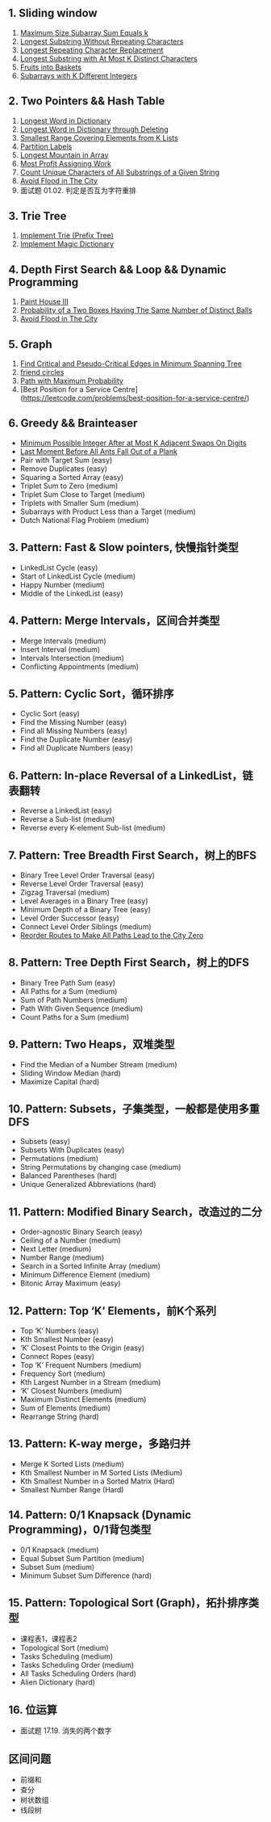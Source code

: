 ## 1. Sliding window
1. [Maximum Size Subarray Sum Equals k](https://leetcode.com/problems/maximum-size-subarray-sum-equals-k/)
2. [Longest Substring Without Repeating Characters](https://leetcode.com/problems/longest-substring-without-repeating-characters/)
3. [Longest Repeating Character Replacement](https://leetcode.com/problems/longest-repeating-character-replacement/)
4. [Longest Substring with At Most K Distinct Characters](https://leetcode.com/problems/longest-substring-with-at-most-k-distinct-characters/)
5. [Fruits into Baskets](https://leetcode.com/problems/fruit-into-baskets/)
6. [Subarrays with K Different Integers](https://leetcode.com/problems/subarrays-with-k-different-integers/)

## 2. Two Pointers && Hash Table

1. [Longest Word in Dictionary](https://leetcode.com/problems/longest-word-in-dictionary/)
2. [Longest Word in Dictionary through Deleting](https://leetcode.com/problems/longest-word-in-dictionary-through-deleting/)
3. [Smallest Range Covering Elements from K Lists](https://leetcode.com/problems/smallest-range-covering-elements-from-k-lists/)
4. [Partition Labels](https://leetcode.com/problems/partition-labels/)
5. [Longest Mountain in Array](https://leetcode.com/problems/longest-mountain-in-array/)
6. [Most Profit Assigning Work](https://leetcode.com/problems/most-profit-assigning-work/)
7. [Count Unique Characters of All Substrings of a Given String](https://leetcode.com/problems/count-unique-characters-of-all-substrings-of-a-given-string/)
8. [Avoid Flood in The City](https://leetcode.com/problems/avoid-flood-in-the-city/)
9. 面试题 01.02. 判定是否互为字符重排

## 3. Trie Tree
1. [Implement Trie (Prefix Tree)](https://leetcode.com/problems/implement-trie-prefix-tree/)
2. [Implement Magic Dictionary](https://leetcode.com/problems/implement-magic-dictionary/)

## 4. Depth First Search && Loop && Dynamic Programming
1. [Paint House III](https://leetcode.com/problems/paint-house-iii/)
2. [Probability of a Two Boxes Having The Same Number of Distinct Balls](https://leetcode.com/problems/probability-of-a-two-boxes-having-the-same-number-of-distinct-balls/)
3. [Avoid Flood in The City](https://leetcode.com/problems/avoid-flood-in-the-city/)

## 5. Graph
1. [Find Critical and Pseudo-Critical Edges in Minimum Spanning Tree](https://leetcode.com/problems/find-critical-and-pseudo-critical-edges-in-minimum-spanning-tree/)
2. [friend circles](https://leetcode.com/problems/friend-circles/)
3. [Path with Maximum Probability](https://leetcode.com/problems/path-with-maximum-probability/)
4. [Best Position for a Service Centre] (https://leetcode.com/problems/best-position-for-a-service-centre/)

## 6. Greedy && Brainteaser
- [Minimum Possible Integer After at Most K Adjacent Swaps On Digits](https://leetcode.com/problems/minimum-possible-integer-after-at-most-k-adjacent-swaps-on-digits/)
- [Last Moment Before All Ants Fall Out of a Plank](https://leetcode.com/problems/last-moment-before-all-ants-fall-out-of-a-plank/)
- Pair with Target Sum (easy)
- Remove Duplicates (easy)
- Squaring a Sorted Array (easy)
- Triplet Sum to Zero (medium)
- Triplet Sum Close to Target (medium)
- Triplets with Smaller Sum (medium)
- Subarrays with Product Less than a Target (medium)
- Dutch National Flag Problem (medium)




## 3. Pattern: Fast & Slow pointers, 快慢指针类型
- LinkedList Cycle (easy)
- Start of LinkedList Cycle (medium)
- Happy Number (medium)
- Middle of the LinkedList (easy)

## 4. Pattern: Merge Intervals，区间合并类型
- Merge Intervals (medium)
- Insert Interval (medium)
- Intervals Intersection (medium)
- Conflicting Appointments (medium)



## 5. Pattern: Cyclic Sort，循环排序
- Cyclic Sort (easy)
- Find the Missing Number (easy)
- Find all Missing Numbers (easy)
- Find the Duplicate Number (easy)
- Find all Duplicate Numbers (easy)


## 6. Pattern: In-place Reversal of a LinkedList，链表翻转
- Reverse a LinkedList (easy)
- Reverse a Sub-list (medium)
- Reverse every K-element Sub-list (medium)



## 7. Pattern: Tree Breadth First Search，树上的BFS
- Binary Tree Level Order Traversal (easy)
- Reverse Level Order Traversal (easy)
- Zigzag Traversal (medium)
- Level Averages in a Binary Tree (easy)
- Minimum Depth of a Binary Tree (easy)
- Level Order Successor (easy)
- Connect Level Order Siblings (medium)
- [Reorder Routes to Make All Paths Lead to the City Zero](https://leetcode.com/problems/reorder-routes-to-make-all-paths-lead-to-the-city-zero/)


## 8. Pattern: Tree Depth First Search，树上的DFS
- Binary Tree Path Sum (easy)
- All Paths for a Sum (medium)
- Sum of Path Numbers (medium)
- Path With Given Sequence (medium)
- Count Paths for a Sum (medium)



## 9. Pattern: Two Heaps，双堆类型
- Find the Median of a Number Stream (medium)
- Sliding Window Median (hard)
- Maximize Capital (hard)


## 10. Pattern: Subsets，子集类型，一般都是使用多重DFS
- Subsets (easy)
- Subsets With Duplicates (easy)
- Permutations (medium)
- String Permutations by changing case (medium)
- Balanced Parentheses (hard)
- Unique Generalized Abbreviations (hard)


## 11. Pattern: Modified Binary Search，改造过的二分
- Order-agnostic Binary Search (easy)
- Ceiling of a Number (medium)
- Next Letter (medium)
- Number Range (medium)
- Search in a Sorted Infinite Array (medium)
- Minimum Difference Element (medium)
- Bitonic Array Maximum (easy)



## 12. Pattern: Top ‘K’ Elements，前K个系列
- Top ‘K’ Numbers (easy)
- Kth Smallest Number (easy)
- ‘K’ Closest Points to the Origin (easy)
- Connect Ropes (easy)
- Top ‘K’ Frequent Numbers (medium)
- Frequency Sort (medium)
- Kth Largest Number in a Stream (medium)
- ‘K’ Closest Numbers (medium)
- Maximum Distinct Elements (medium)
- Sum of Elements (medium)
- Rearrange String (hard)



## 13. Pattern: K-way merge，多路归并
- Merge K Sorted Lists (medium)
- Kth Smallest Number in M Sorted Lists (Medium)
- Kth Smallest Number in a Sorted Matrix (Hard)
- Smallest Number Range (Hard)



## 14. Pattern: 0/1 Knapsack (Dynamic Programming)，0/1背包类型
- 0/1 Knapsack (medium)
- Equal Subset Sum Partition (medium)
- Subset Sum (medium)
- Minimum Subset Sum Difference (hard)



## 15. Pattern: Topological Sort (Graph)，拓扑排序类型
- 课程表1，课程表2
- Topological Sort (medium)
- Tasks Scheduling (medium)
- Tasks Scheduling Order (medium)
- All Tasks Scheduling Orders (hard)
- Alien Dictionary (hard)

## 16. 位运算
- 面试题 17.19. 消失的两个数字


## 区间问题
- 前缀和
- 查分
- 树状数组
- 线段树


